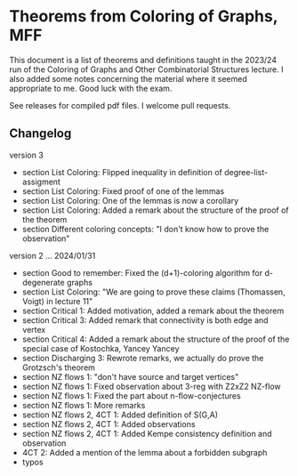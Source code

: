 # Theorems from Coloring of Graphs, MFF

This document is a list of theorems and definitions taught in the 2023/24 run
of the Coloring of Graphs and Other Combinatorial Structures lecture. I also
added some notes concerning the material where it seemed appropriate to me.
Good luck with the exam.

See releases for compiled pdf files. I welcome pull requests.

## Changelog

version 3

- section List Coloring: Flipped inequality in definition of
  degree-list-assigment
- section List Coloring: Fixed proof of one of the lemmas
- section List Coloring: One of the lemmas is now a corollary
- section List Coloring: Added a remark about the structure of the proof of the
  theorem
- section Different coloring concepts: "I don't know how to prove the
  observation"

version 2 ... 2024/01/31

- section Good to remember: Fixed the (d+1)-coloring algorithm for d-degenerate graphs
- section List Coloring: "We are going to prove these claims (Thomassen, Voigt)
  in lecture 11"
- section Critical 1: Added motivation, added a remark about the theorem
- section Critical 3: Added remark that connectivity is both edge and vertex
- section Critical 4: Added a remark about the structure of the proof of the
  special case of Kostochka, Yancey
  Yancey
- section Discharging 3: Rewrote remarks, we actually do prove the Grotzsch's theorem
- section NZ flows 1: "don't have source and target vertices"
- section NZ flows 1: Fixed observation about 3-reg with Z2xZ2 NZ-flow
- section NZ flows 1: Fixed the part about n-flow-conjectures
- section NZ flows 1: More remarks
- section NZ flows 2, 4CT 1: Added definition of S(G,A)
- section NZ flows 2, 4CT 1: Added observations
- section NZ flows 2, 4CT 1: Added Kempe consistency definition and observation
- 4CT 2: Added a mention of the lemma about a forbidden subgraph
- typos
